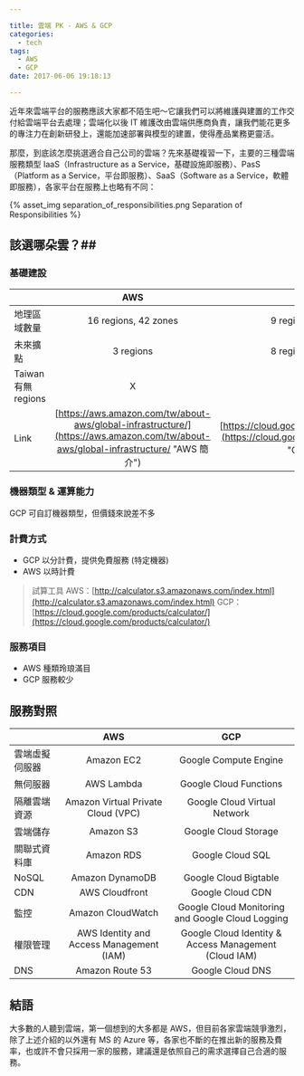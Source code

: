 ```yaml
---

title: 雲端 PK - AWS & GCP
categories: 
  - tech
tags:
  - AWS
  - GCP
date: 2017-06-06 19:18:13

---
```



近年來雲端平台的服務應該大家都不陌生吧～它讓我們可以將維護與建置的工作交付給雲端平台去處理；雲端化以後 IT 維護改由雲端供應商負責，讓我們能花更多的專注力在創新研發上，還能加速部署與模型的建置，使得產品業務更靈活。

那麼，到底該怎麼挑選適合自己公司的雲端？先來基礎複習一下，主要的三種雲端服務類型 IaaS（Infrastructure as a Service，基礎設施即服務）、PasS（Platform as a Service，平台即服務）、SaaS（Software as a Service，軟體即服務），各家平台在服務上也略有不同：

{% asset_img separation_of_responsibilities.png Separation of Responsibilities %}

<!-- more -->

## 該選哪朵雲？##

### 基礎建設 ###

|                    | AWS                  | GCP                   |
| ------------------ |:--------------------:| :--------------------:|
| 地理區域數量         | 16 regions, 42 zones |  9 regions, 27 zones  |
| 未來擴點            | 3 regions            |  8 regions, 20 zones  |
| Taiwan 有無 regions| X         |  V   |
| Link  | [https://aws.amazon.com/tw/about-aws/global-infrastructure/](https://aws.amazon.com/tw/about-aws/global-infrastructure/ "AWS 簡介") |  [https://cloud.google.com/about/locations/](https://cloud.google.com/about/locations/ "GCP 簡介")   |


### 機器類型 & 運算能力 ###

GCP 可自訂機器類型，但價錢來說差不多

### 計費方式 ###

- GCP 以分計費，提供免費服務 (特定機器)
- AWS 以時計費

> 試算工具
> AWS：[http://calculator.s3.amazonaws.com/index.html](http://calculator.s3.amazonaws.com/index.html)
> GCP：[https://cloud.google.com/products/calculator/](https://cloud.google.com/products/calculator/)


### 服務項目 ###

- AWS 種類玲琅滿目
- GCP 服務較少

## 服務對照 ##

|                    | AWS                  | GCP                   |
| ------------------ |:--------------------:| :--------------------:|
| 雲端虛擬伺服器       | Amazon EC2 |  Google Compute Engine  |
| 無伺服器           | AWS Lambda            |  Google Cloud Functions  |
| 隔離雲端資源 | Amazon Virtual Private Cloud (VPC) | Google Cloud Virtual Network |
| 雲端儲存 | Amazon S3 | Google Cloud Storage | 
| 關聯式資料庫 | Amazon RDS | Google Cloud SQL| 
| NoSQL | Amazon DynamoDB | Google Cloud Bigtable | 
| CDN | AWS Cloudfront | Google Cloud CDN | 
| 監控 | Amazon CloudWatch | Google Cloud Monitoring and Google Cloud Logging | 
| 權限管理 | AWS Identity and Access Management (IAM) | Google Cloud Identity & Access Management (Cloud IAM) | 
| DNS | Amazon Route 53 | Google Cloud DNS | 


## 結語 ##

大多數的人聽到雲端，第一個想到的大多都是 AWS，但目前各家雲端競爭激烈，除了上述介紹的以外還有 MS 的 Azure 等，各家也不斷的在推出新的服務及費率，也或許不會只採用一家的服務，建議還是依照自己的需求選擇自己合適的服務。
